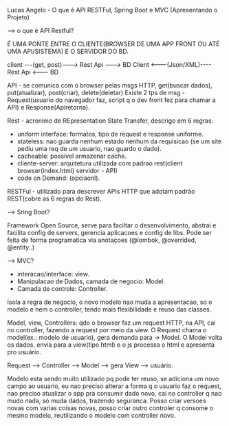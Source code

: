 Lucas Angelo - O que é API RESTFul, Spring Boot e MVC (Apresentando o Projeto)

--> o que é API Restful? 

É UMA PONTE ENTRE O CLIENTE(BROWSER DE UMA APP FRONT OU ATÉ UMA API/SISTEMA) E O SERVIDOR DO BD.

client ---(get, post)---> Rest Api ---> BD
Client <---(Json/XML)---- Rest Api <--- BD

API - se comunica com o browser pelas msgs HTTP, get(buscar dados), put(atualizar), post(criar), delete(deletar)
Existe 2 tps de msg - Request(usuario do navegador faz, script q o dev front fez para chamar a API) e Response(Apiretorna).

Rest - acronimo de REpresentation State Transfer, descrigo em 6 regras:
- uniform interface: formatos, tipo de request e response uniforme.
- stateless: nao guarda nenhum estado nenhum da requisicao (se um site pediu uma req de um usuario, nao guardo o dado).
- cacheable: possivel armazenar cache.
- cliente-server: arquitetura utilizada com padrao rest(client browser(index.html) servidor - API)
- code on Demand: (opciaonl).

RESTFul - utilizado para descrever APIs HTTP que adotam padrào REST(cobre as 6 regras do Rest).


--> Sring Boot? 

Framework Open Source, serve para faciltar o desenvolvimento, abstrai e facilita config de servers, gerencia aplicacoes e config de libs. Pode ser feita de forma programatica via anotaçoes (@lombok, @overrided, @entity..)

--> MVC? 

- interacao/interface: view. 
- Manipulacao de Dados, camada de negocio: Model.
- Camada de controle: Controller.

Isola a regra de negocio, o novo modelo nao muda a apresentacao, so o modelo e nem o controller, tendo mais flexibilidade e reuso das classes.

Model, view, Controllers: qdo o browser faz um request HTTP, na API, cai no controller, fazendo a request por meio da view.
O Request chama o model(ex.: modelo de usuario), gera demanda para -> Model. 
O Model volta os dados, envia para a view(tipo html) e o js processa o html e apresenta pro usuário.

Request --> Controller --> Model --> gera View --> usuário.

Modelo esta sendo muito utilizado pq pode ter reuso, se adiciona um novo campo ao usuario, eu nao preciso alterar a forma q o usuario faz o request, nao preciso atualizar o app pra consumir dado novo, cai no controller q nao mudo nada, só muda dados, trazendo seguranca. Posso criar versoes novas com varias coisas novas, posso criar outro controler q consome o mesmo modelo, reutilizando o modelo com controller novo.

